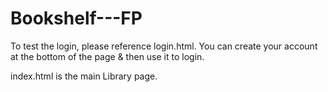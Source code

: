 # Bookshelf---FP
To test the login, please reference login.html. You can create your account at the bottom of the page & then use it to login. 


index.html is the main Library page. 
